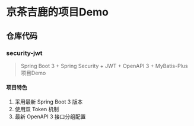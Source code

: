 # 京茶吉鹿的项目Demo

## 仓库代码

### security-jwt

> Spring Boot 3 + Spring Security + JWT + OpenAPI 3  + MyBatis-Plus 项目Demo

#### 项目特色

1. 采用最新 Spring Boot 3 版本
2. 使用双 Token 机制
3. 最新 OpenAPI 3 接口分组配置

